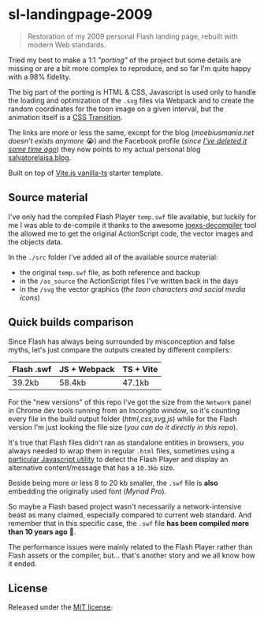 # sl-landingpage-2009

> Restoration of my 2009 personal Flash landing page, rebuilt with modern Web standards.

Tried my best to make a 1:1 _"porting"_ of the project but some details are missing or are a bit more complex to reproduce, and so far I'm quite happy with a 98% fidelity.

The big part of the porting is HTML & CSS, Javascript is used only to handle the loading and optimization of the `.svg` files via Webpack and to create the random coordinates for the toon image on a given interval, but the animation itself is a [CSS Transition](https://developer.mozilla.org/en-US/docs/Web/CSS/transition).

The links are more or less the same, except for the blog (_moebiusmania.net doesn't exists anymore_ 😭) and the Facebook profile (_since [I've deleted it some time ago](https://salvatorelaisa.blog/post/addio-facebook)_) they now points to my actual personal blog [salvatorelaisa.blog](https://salvatorelaisa.blog).

Built on top of [Vite.js vanilla-ts](https://vitejs.dev/guide/#scaffolding-your-first-vite-project) starter template.

## Source material

I've only had the compiled Flash Player `temp.swf` file available, but luckily for me I was able to de-compile it thanks to the awesome [jpexs-decompiler](https://github.com/jindrapetrik/jpexs-decompiler) tool the allowed me to get the original ActionScript code, the vector images and the objects data.

In the `./src` folder I've added all of the available source material:

- the original `temp.swf` file, as both reference and backup
- in the `/as_source` the ActionScript files I've written back in the days
- in the `/svg` the vector graphics (_the toon characters and social media icons_)

## Quick builds comparison

Since Flash has always being surrounded by misconception and false myths, let's just compare the outputs created by different compilers:

| Flash .swf | JS + Webpack | TS + Vite |
| ---------- | ------------ | --------- |
| 39.2kb     | 58.4kb       | 47.1kb    |

For the "new versions" of this repo I've got the size from the `Network` panel in Chrome dev tools running from an Incongito window, so it's counting every file in the build output folder (_html,css,svg,js_) while for the Flash version I'm just looking the file size (_you can do it directly in this repo_).

It's true that Flash files didn't ran as standalone entities in browsers, you always needed to wrap them in regular `.html` files, sometimes using a [particular Javascript utility](https://github.com/swfobject/swfobject) to detect the Flash Player and display an alternative content/message that has a `10.3kb` size.

Beside being more or less 8 to 20 kb smaller, the `.swf` file is **also** embedding the originally used font (_Myriad Pro_).

So maybe a Flash based project wasn't necessarily a network-intensive beast as many claimed, especially compared to current web standard. And remember that in this specific case, the `.swf` file **has been compiled more than 10 years ago** 🙂.

The performance issues were mainly related to the Flash Player rather than Flash assets or the compiler, but... that's another story and we all know how it ended.

## License

Released under the [MIT license](LICENSE).
